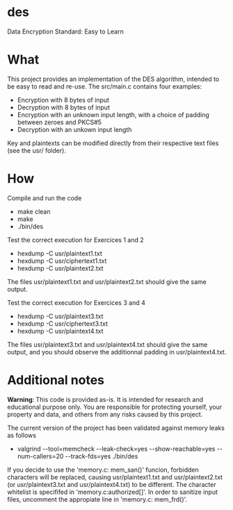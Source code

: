 # des
Data Encryption Standard: Easy to Learn


# What

This project provides an implementation of the DES algorithm, intended to be easy to read and re-use. The src/main.c contains four examples:
- Encryption with 8 bytes of input
- Decryption with 8 bytes of input
- Encryption with an unknown input length, with a choice of padding between zeroes and PKCS#5
- Decryption with an unkown input length


Key and plaintexts can be modified directly from their respective text files (see the usr/ folder).

# How

Compile and run the code
- make clean
- make
- ./bin/des


Test the correct execution for Exercices 1 and 2
- hexdump -C usr/plaintext1.txt
- hexdump -C usr/ciphertext1.txt
- hexdump -C usr/plaintext2.txt

The files usr/plaintext1.txt and usr/plaintext2.txt should give the same output.

Test the correct execution for Exercices 3 and 4
- hexdump -C usr/plaintext3.txt
- hexdump -C usr/ciphertext3.txt
- hexdump -C usr/plaintext4.txt

The files usr/plaintext3.txt and usr/plaintext4.txt should give the same output, and you should observe the additionnal padding in usr/plaintext4.txt.

# Additional notes

**Warning**: This code is provided as-is. It is intended for research and educational purpose only. You are responsible for protecting yourself, your property and data, and others from any risks caused by this project.

The current version of the project has been validated against memory leaks as follows
- valgrind --tool=memcheck --leak-check=yes --show-reachable=yes --num-callers=20 --track-fds=yes ./bin/des

If you decide to use the 'memory.c: mem_san()' funcion, forbidden characters will be replaced, causing usr/plaintext1.txt and usr/plaintext2.txt (or usr/plaintext3.txt and usr/plaintext4.txt) to be different. The character whitelist is specififed in 'memory.c:authorized[]'. In order to sanitize input files, uncomment the appropiate line in 'memory.c: mem_frd()'.

